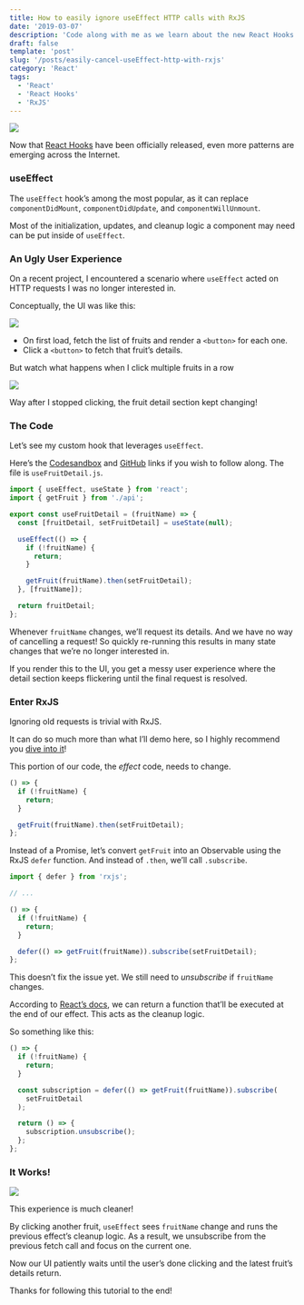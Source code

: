 ```yaml
---
title: How to easily ignore useEffect HTTP calls with RxJS
date: '2019-03-07'
description: 'Code along with me as we learn about the new React Hooks API!'
draft: false
template: 'post'
slug: '/posts/easily-cancel-useEffect-http-with-rxjs'
category: 'React'
tags:
  - 'React'
  - 'React Hooks'
  - 'RxJS'
---
```


![](https://cdn-images-1.medium.com/max/1600/1*0P3r47A-UCKu5JgYjANzcA.png)

Now that [React Hooks](https://reactjs.org/docs/hooks-overview.html) have been officially released, even more patterns are emerging across the Internet.

### useEffect

The `useEffect` hook’s among the most popular, as it can replace `componentDidMount`, `componentDidUpdate`, and `componentWillUnmount`.

Most of the initialization, updates, and cleanup logic a component may need can be put inside of `useEffect`.

### An Ugly User Experience

On a recent project, I encountered a scenario where `useEffect` acted on HTTP requests I was no longer interested in.

Conceptually, the UI was like this:

![](https://cdn-images-1.medium.com/max/1600/1*0P3r47A-UCKu5JgYjANzcA.png)

- On first load, fetch the list of fruits and render a `<button>` for each one.
- Click a `<button>` to fetch that fruit’s details.

But watch what happens when I click multiple fruits in a row

![](https://cdn-images-1.medium.com/max/1600/1*GFxf5hJp35gNFE_D_EuRAA.gif)

Way after I stopped clicking, the fruit detail section kept changing!

### The Code

Let’s see my custom hook that leverages `useEffect`.

Here’s the [Codesandbox](https://codesandbox.io/s/l5l746yll7) and [GitHub](https://github.com/yazeedb/useEffect-rxjs-cancel-fetch/) links if you wish to follow along. The file is `useFruitDetail.js`.

```js
import { useEffect, useState } from 'react';
import { getFruit } from './api';

export const useFruitDetail = (fruitName) => {
  const [fruitDetail, setFruitDetail] = useState(null);

  useEffect(() => {
    if (!fruitName) {
      return;
    }

    getFruit(fruitName).then(setFruitDetail);
  }, [fruitName]);

  return fruitDetail;
};
```

Whenever `fruitName` changes, we’ll request its details. And we have no way of cancelling a request! So quickly re-running this results in many state changes that we’re no longer interested in.

If you render this to the UI, you get a messy user experience where the detail section keeps flickering until the final request is resolved.

### Enter RxJS

Ignoring old requests is trivial with RxJS.

It can do so much more than what I’ll demo here, so I highly recommend you [dive into it](https://www.learnrxjs.io/)!

This portion of our code, the _effect_ code, needs to change.

```js
() => {
  if (!fruitName) {
    return;
  }

  getFruit(fruitName).then(setFruitDetail);
};
```

Instead of a Promise, let’s convert `getFruit` into an Observable using the RxJS `defer` function. And instead of `.then`, we’ll call `.subscribe`.

```js
import { defer } from 'rxjs';

// ...

() => {
  if (!fruitName) {
    return;
  }

  defer(() => getFruit(fruitName)).subscribe(setFruitDetail);
};
```

This doesn’t fix the issue yet. We still need to _unsubscribe_ if `fruitName` changes.

According to [React’s docs](https://reactjs.org/docs/hooks-reference.html#cleaning-up-an-effect), we can return a function that’ll be executed at the end of our effect. This acts as the cleanup logic.

So something like this:

```js
() => {
  if (!fruitName) {
    return;
  }

  const subscription = defer(() => getFruit(fruitName)).subscribe(
    setFruitDetail
  );

  return () => {
    subscription.unsubscribe();
  };
};
```

### It Works!

![](https://cdn-images-1.medium.com/max/1600/1*DUS5ubg4kUxCbPk5nHRxvQ.gif)

This experience is much cleaner!

By clicking another fruit, `useEffect` sees `fruitName` change and runs the previous effect’s cleanup logic. As a result, we unsubscribe from the previous fetch call and focus on the current one.

Now our UI patiently waits until the user’s done clicking and the latest fruit’s details return.

Thanks for following this tutorial to the end!
